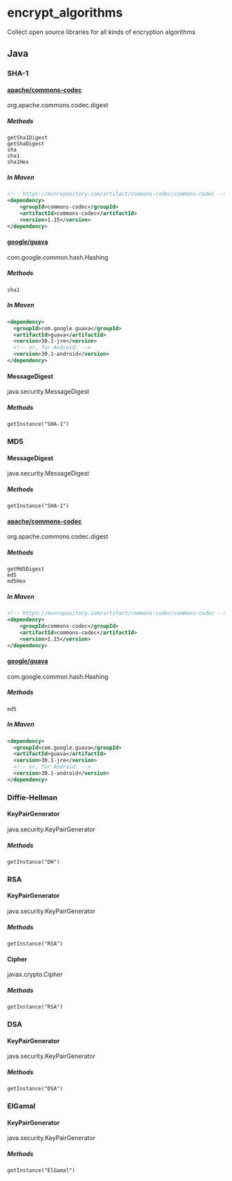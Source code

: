 # encrypt_algorithms
Collect open source libraries for all kinds of encryption algorithms


## Java

### SHA-1
#### [apache/commons-codec](https://github.com/apache/commons-codec)

org.apache.commons.codec.digest

##### Methods

```
getSha1Digest
getShaDigest
sha
sha1
sha1Hex
```

##### In Maven

```xml
<!-- https://mvnrepository.com/artifact/commons-codec/commons-codec -->
<dependency>
    <groupId>commons-codec</groupId>
    <artifactId>commons-codec</artifactId>
    <version>1.15</version>
</dependency>
```

#### [google/guava](https://github.com/google/guava)

com.google.common.hash.Hashing

##### Methods

```
sha1
```

##### In Maven

```xml
<dependency>
  <groupId>com.google.guava</groupId>
  <artifactId>guava</artifactId>
  <version>30.1-jre</version>
  <!-- or, for Android: -->
  <version>30.1-android</version>
</dependency>
```

#### MessageDigest

java.security.MessageDigest

##### Methods

```
getInstance("SHA-1")
```

### MD5

#### MessageDigest

java.security.MessageDigest

##### Methods

```
getInstance("SHA-1")
```

#### [apache/commons-codec](https://github.com/apache/commons-codec)

org.apache.commons.codec.digest

##### Methods

```
getMd5Digest
md5
md5Hex
```

##### In Maven

```xml
<!-- https://mvnrepository.com/artifact/commons-codec/commons-codec -->
<dependency>
    <groupId>commons-codec</groupId>
    <artifactId>commons-codec</artifactId>
    <version>1.15</version>
</dependency>
```

#### [google/guava](https://github.com/google/guava)

com.google.common.hash.Hashing

##### Methods

```
md5
```

##### In Maven

```xml
<dependency>
  <groupId>com.google.guava</groupId>
  <artifactId>guava</artifactId>
  <version>30.1-jre</version>
  <!-- or, for Android: -->
  <version>30.1-android</version>
</dependency>
```

### Diffie-Hellman

#### KeyPairGenerator

java.security.KeyPairGenerator

##### Methods

```
getInstance("DH")
```

### RSA

#### KeyPairGenerator

java.security.KeyPairGenerator

##### Methods

```
getInstance("RSA")
```

#### Cipher

javax.crypto.Cipher

##### Methods

```
getInstance("RSA")
```

### DSA

#### KeyPairGenerator

java.security.KeyPairGenerator

##### Methods

```
getInstance("DSA")
```

### ElGamal

#### KeyPairGenerator

java.security.KeyPairGenerator

##### Methods

```
getInstance("ElGamal")
```


